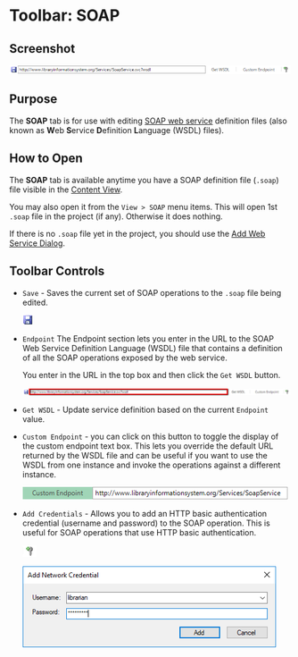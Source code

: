 # Toolbar: SOAP

## Screenshot

![toolbar-soap](./img/toolbar_soap1.png)

## Purpose

The **SOAP** tab is for use with editing [SOAP web service](soap_web_services.md) definition files (also known as **W**eb **S**ervice **D**efinition **L**anguage (WSDL) files).

## How to Open

The **SOAP** tab is available anytime you have a SOAP definition file (`.soap`) file visible in the [Content View](content_view.md).

You may also open it from the `View > SOAP` menu items. This will open 1st `.soap` file in the project (if any). Otherwise it does nothing.

If there is no `.soap` file yet in the project, you should use the [Add Web Service Dialog](dialog_add_web_service.md).


## Toolbar Controls

* `Save`  - Saves the current set of SOAP operations to the `.soap` file being edited.

    ![Save](./img/toolbar_soap_save.png)


* `Endpoint` The Endpoint section lets you enter in the URL to the SOAP Web Service Definition Language (WSDL) file that contains a definition of all the SOAP operations exposed by the web service.

    You enter in the URL in the top box and then click the `Get WSDL` button.

    ![toolbar-soap-endpoint](./img/toolbar_soap_endpoint.png)


* `Get WSDL` - Update service definition based on the current `Endpoint` value. 


*  `Custom Endpoint` - you can click on this button to toggle the display of the custom endpoint text box. This lets you override the default URL returned by the WSDL file and can be useful if you want to use the WSDL from one instance and invoke the operations against a different instance.

    ![toolbar-soap-custom-endpoint](./img/toolbar_soap_custom_endpoint.png)


* `Add Credentials` - Allows you to add an HTTP basic authentication credential (username and password) to the SOAP operation. This is useful for SOAP operations that use HTTP basic authentication.
    
    ![Add Credentials](./img/toolbar_soap_add_credentials.png)
    
    ![Add Network Credentials Dialog](./img/tutorial_web_services_rest6.png)

